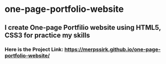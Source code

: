 # one-page-portfolio-website
## I create One-page Portfilio website using HTML5, CSS3 for practice my skills
### Here is the Project Link: https://merpssirk.github.io/one-page-portfolio-website/
